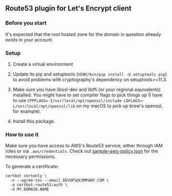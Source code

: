 ## Route53 plugin for Let's Encrypt client

### Before you start

It's expected that the root hosted zone for the domain in question already
exists in your account.

### Setup

1. Create a virtual environment

2. Update its pip and setuptools (`VENV/bin/pip install -U setuptools pip`)
to avoid problems with cryptography's dependency on setuptools>=11.3.

3. Make sure you have libssl-dev and libffi (or your regional equivalents)
installed. You might have to set compiler flags to pick things up (I have to
use `CPPFLAGS=-I/usr/local/opt/openssl/include
LDFLAGS=-L/usr/local/opt/openssl/lib` on my macOS to pick up brew's openssl,
for example).

4. Install this package.

### How to use it

Make sure you have access to AWS's Route53 service, either through IAM roles or
via `.aws/credentials`. Check out
[sample-aws-policy.json](sample-aws-policy.json) for the necessary permissions.

To generate a certificate:
```
certbot certonly \
  -n --agree-tos --email DEVOPS@COMPANY.COM \
  -a certbot-route53:auth \
  -d MY.DOMAIN.NAME
```
